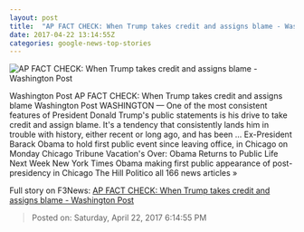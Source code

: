 ```yaml
---
layout: post
title:  "AP FACT CHECK: When Trump takes credit and assigns blame - Washington Post"
date: 2017-04-22 13:14:55Z
categories: google-news-top-stories
---
```


![AP FACT CHECK: When Trump takes credit and assigns blame - Washington Post](https://images.washingtonpost.com/?url=http://img.washingtonpost.com/blogs/fact-checker/files/2017/02/2300-trumpclaims0221.jpg&w=1484&op=resize&opt=1&filter=antialias)

Washington Post AP FACT CHECK: When Trump takes credit and assigns blame Washington Post WASHINGTON — One of the most consistent features of President Donald Trump's public statements is his drive to take credit and assign blame. It's a tendency that consistently lands him in trouble with history, either recent or long ago, and has been ... Ex-President Barack Obama to hold first public event since leaving office, in Chicago on Monday Chicago Tribune Vacation's Over: Obama Returns to Public Life Next Week New York Times Obama making first public appearance of post-presidency in Chicago The Hill Politico all 166 news articles »


Full story on F3News: [AP FACT CHECK: When Trump takes credit and assigns blame - Washington Post](http://www.f3nws.com/n/urmFj)

> Posted on: Saturday, April 22, 2017 6:14:55 PM
